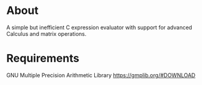# About
A simple but inefficient C expression evaluator with support for advanced Calculus and matrix operations.

# Requirements
GNU Multiple Precision Arithmetic Library
https://gmplib.org/#DOWNLOAD
